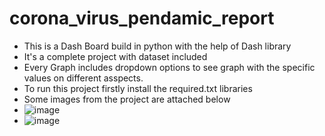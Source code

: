 # corona_virus_pendamic_report
- This is a Dash Board build in python with the help of Dash library
- It's a complete project with dataset included
- Every Graph includes dropdown options to see graph with the specific values on different asspects.
- To run this project firstly install the required.txt libraries
- Some images from the project are attached below
- ![image](https://github.com/Shoaibkhan11/corona_virus_pendamic_report/assets/54126582/47c639ef-6c38-4aa8-bb36-95f5ecd92db9)
- ![image](https://github.com/Shoaibkhan11/corona_virus_pendamic_report/assets/54126582/9bad45d7-8f90-4e67-9fb0-7b90ac4c708f)


